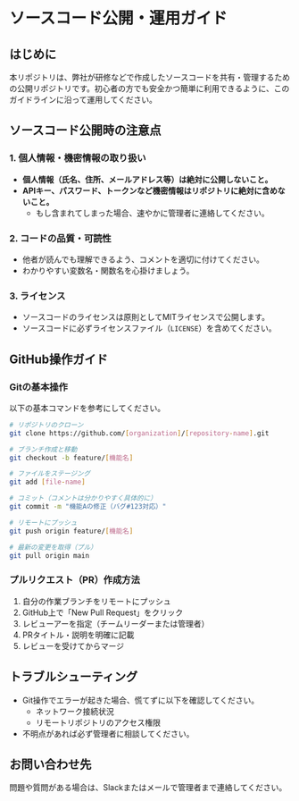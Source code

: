 
# ソースコード公開・運用ガイド

## はじめに
本リポジトリは、弊社が研修などで作成したソースコードを共有・管理するための公開リポジトリです。初心者の方でも安全かつ簡単に利用できるように、このガイドラインに沿って運用してください。

## ソースコード公開時の注意点

### 1. 個人情報・機密情報の取り扱い
- **個人情報（氏名、住所、メールアドレス等）は絶対に公開しないこと。**
- **APIキー、パスワード、トークンなど機密情報はリポジトリに絶対に含めないこと。**
  - もし含まれてしまった場合、速やかに管理者に連絡してください。

### 2. コードの品質・可読性
- 他者が読んでも理解できるよう、コメントを適切に付けてください。
- わかりやすい変数名・関数名を心掛けましょう。

### 3. ライセンス
- ソースコードのライセンスは原則としてMITライセンスで公開します。
- ソースコードに必ずライセンスファイル（`LICENSE`）を含めてください。

## GitHub操作ガイド

### Gitの基本操作
以下の基本コマンドを参考にしてください。

```bash
# リポジトリのクローン
git clone https://github.com/[organization]/[repository-name].git

# ブランチ作成と移動
git checkout -b feature/[機能名]

# ファイルをステージング
git add [file-name]

# コミット（コメントは分かりやすく具体的に）
git commit -m "機能Aの修正（バグ#123対応）"

# リモートにプッシュ
git push origin feature/[機能名]

# 最新の変更を取得（プル）
git pull origin main
```

### プルリクエスト（PR）作成方法
1. 自分の作業ブランチをリモートにプッシュ
2. GitHub上で「New Pull Request」をクリック
3. レビューアーを指定（チームリーダーまたは管理者）
4. PRタイトル・説明を明確に記載
5. レビューを受けてからマージ

## トラブルシューティング
- Git操作でエラーが起きた場合、慌てずに以下を確認してください。
  - ネットワーク接続状況
  - リモートリポジトリのアクセス権限
- 不明点があれば必ず管理者に相談してください。

## お問い合わせ先
問題や質問がある場合は、Slackまたはメールで管理者まで連絡してください。
